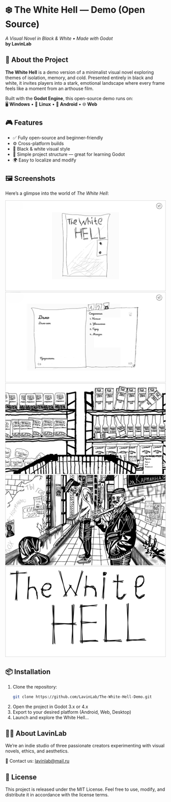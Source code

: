 # ❄️ The White Hell — Demo (Open Source)  
_A Visual Novel in Black & White • Made with Godot_  
**by LavinLab**

## 🧊 About the Project  
**The White Hell** is a demo version of a minimalist visual novel exploring themes of isolation, memory, and cold. Presented entirely in black and white, it invites players into a stark, emotional landscape where every frame feels like a moment from an arthouse film.

Built with the **Godot Engine**, this open-source demo runs on:  
🖥️ **Windows** • 🐧 **Linux** • 📱 **Android** • 🌐 **Web**

## 🎮 Features  
- ✅ Fully open-source and beginner-friendly  
- ⚙️ Cross-platform builds  
- 🎨 Black & white visual style  
- 🧩 Simple project structure — great for learning Godot  
- 🌍 Easy to localize and modify

## 🖼️ Screenshots  
Here’s a glimpse into the world of *The White Hell*:

![Main Menu](screenshots/main_menu.png)  
![Menu](screenshots/menu.png)  
![Shop Scene](screenshots/shop.png)  
![Gangsters](screenshots/gangsters.png)  
![Game Name](screenshots/game_name.png)

## 📦 Installation  
1. Clone the repository:  
   ```bash
   git clone https://github.com/LavinLab/The-White-Hell-Demo.git
   ```
2. Open the project in Godot 3.x or 4.x
3. Export to your desired platform (Android, Web, Desktop)
4. Launch and explore the White Hell...
## 🧑‍💻 About LavinLab
We’re an indie studio of three passionate creators experimenting with visual novels, ethics, and aesthetics.

📧 Contact us: lavinlab@mail.ru
## 📜 License
This project is released under the MIT License.
Feel free to use, modify, and distribute it in accordance with the license terms.
